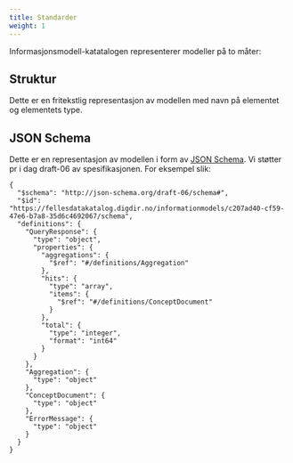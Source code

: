 ```yaml
---
title: Standarder
weight: 1
---
```

Informasjonsmodell-katatalogen representerer modeller på to måter:

## Struktur
Dette er en fritekstlig representasjon av modellen med navn på elementet og elementets type.

## JSON Schema
Dette er en representasjon av modellen i form av <a href="https://json-schema.org/" target="_blank">JSON Schema</a>. Vi støtter pr i dag draft-06 av spesifikasjonen. For eksempel slik:
```
{
  "$schema": "http://json-schema.org/draft-06/schema#",
  "$id": "https://fellesdatakatalog.digdir.no/informationmodels/c207ad40-cf59-47e6-b7a8-35d6c4692067/schema",
  "definitions": {
    "QueryResponse": {
      "type": "object",
      "properties": {
        "aggregations": {
          "$ref": "#/definitions/Aggregation"
        },
        "hits": {
          "type": "array",
          "items": {
            "$ref": "#/definitions/ConceptDocument"
          }
        },
        "total": {
          "type": "integer",
          "format": "int64"
        }
      }
    },
    "Aggregation": {
      "type": "object"
    },
    "ConceptDocument": {
      "type": "object"
    },
    "ErrorMessage": {
      "type": "object"
    }
  }
}
```
